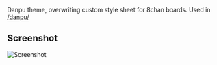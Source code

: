 Danpu theme, overwriting custom style sheet for 8chan boards. Used in [/danpu/](https://8ch.net/danpu/)

## Screenshot
![Screenshot](https://vgy.me/WF4fek.png)
